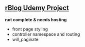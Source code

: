 ## [rBlog Udemy Project](https://www.udemy.com/learn-ruby-on-rails-building-projects/)

__not complete & needs hosting__

+ front page styling
+ controller namespace and routing
+ will_paginate